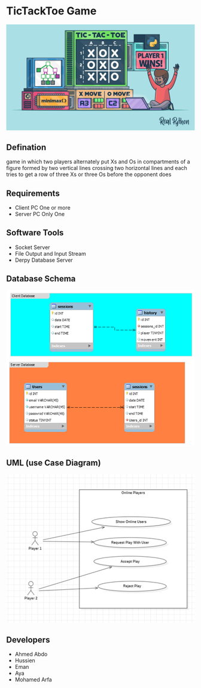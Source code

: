 # TicTackToe Game
![Header ](/archive/header.webp "Header")
## Defination 
game in which two players alternately put Xs and Os in compartments of a figure formed by two vertical lines crossing two horizontal lines and each tries to get a row of three Xs or three Os before the opponent does


## Requirements
- Client PC One or more
- Server PC Only One

## Software Tools
- Socket Server
- File Output and Input Stream
- Derpy Database Server 


## Database Schema
![Client and Server Schema ](/archive/erd.png "Client and Server Schema")

## UML (use Case Diagram)
![Use Case Digrame ](/archive/ucd.png "Use Case Digrame")

## Developers
- Ahmed Abdo
- Hussien
- Eman 
- Aya
- Mohamed Arfa

